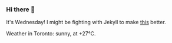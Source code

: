 ### Hi there :wave:

It's Wednesday! I might be fighting with Jekyll to make [this](https://swissclubto.github.io) better.

Weather in Toronto: sunny, at +27°C.

